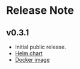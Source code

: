 # Release Note


## v0.3.1

- Initial public release.
- [Helm chart](https://github.com/fivenorth-io/5n-dashboard/pkgs/container/helm%2F5n-dashboard-app/450694762?tag=0.3.1)
- [Docker image](https://github.com/fivenorth-io/5n-dashboard/pkgs/container/5n-dashboard/450694915?tag=v0.3.1)
